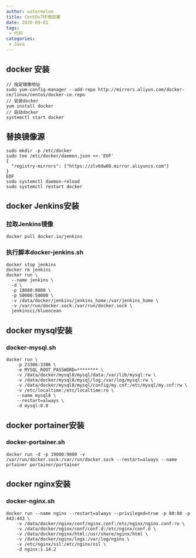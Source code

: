 ```yaml
---
author: watermelon
title: CentOs7环境部署
date: 2020-09-01
tags:
 - 代码
categories:
 - Java
---
```



## docker 安装

```
// 指定镜像地址
sudo yum-config-manager --add-repo http://mirrors.aliyun.com/docker-ce/linux/centos/docker-ce.repo
// 安装docker
yum install docker
// 启动docker
systemctl start docker
```

## 替换镜像源
```
sudo mkdir -p /etc/docker
sudo tee /etc/docker/daemon.json <<-'EOF'
{
  "registry-mirrors": ["https://zlv6dw08.mirror.aliyuncs.com"]
}
EOF
sudo systemctl daemon-reload
sudo systemctl restart docker
```

## docker Jenkins安装
### 拉取Jenkins镜像
`docker pull docker.io/jenkins`
### 执行脚本docker-jenkins.sh
```
docker stop jenkins
docker rm jenkins
docker run \
  --name jenkins \
  -d \
  -p 18080:8080 \
  -p 50000:50000 \
  -v /data/docker/jenkins/jenkins_home:/var/jenkins_home \
  -v /var/run/docker.sock:/var/run/docker.sock \
  jenkinsci/blueocean
```

## docker mysql安装
### docker-mysql.sh
```
docker run \
    -p 23306:3306 \
    -e MYSQL_ROOT_PASSWORD=******** \
    -v /data/docker/mysql8/mysql/data:/var/lib/mysql:rw \
    -v /data/docker/mysql8/mysql/log:/var/log/mysql:rw \
    -v /data/docker/mysql8/mysql/config/my.cnf:/etc/mysql/my.cnf:rw \
    -v /etc/localtime:/etc/localtime:ro \
    --name mysql8 \
    --restart=always \
    -d mysql:8.0
```

## docker portainer安装
### docker-portainer.sh
```
docker run -d -p 19000:9000 -v /var/run/docker.sock:/var/run/docker.sock --restart=always --name prtainer portainer/portainer
```

## docker nginx安装
### docker-nginx.sh
```
docker run --name nginx --restart=always --privileged=true -p 80:80 -p 443:443 \
    -v /data/docker/nginx/conf/nginx.conf:/etc/nginx/nginx.conf:ro \
    -v /data/docker/nginx/conf/conf.d:/etc/nginx/conf.d \
    -v /data/docker/nginx/html:/usr/share/nginx/html \
    -v /data/docker/nginx/logs:/var/log/nginx \
    -v /etc/nginx/ssl:/etc/nginx/ssl \
    -d nginx:1.14.2
```
